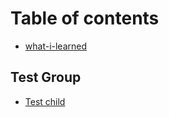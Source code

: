 # Table of contents

* [what-i-learned](README.md)

## Test Group

* [Test child](test-group/test-child.md)
